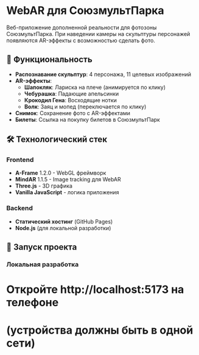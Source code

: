 # WebAR для СоюзмультПарка

Веб-приложение дополненной реальности для фотозоны СоюзмультПарка. При наведении камеры на скульптуры персонажей появляются AR-эффекты с возможностью сделать фото.

## 🎯 Функциональность

- **Распознавание скульптур**: 4 персонажа, 11 целевых изображений
- **AR-эффекты**:
  - **Шапокляк**: Лариска на плече (анимируется по клику)
  - **Чебурашка**: Падающие апельсинки
  - **Крокодил Гена**: Восходящие нотки
  - **Волк**: Заяц и мопед (переключается по клику)
- **Снимок**: Сохранение фото с AR-эффектами
- **Билеты**: Ссылка на покупку билетов в СоюзмультПарк

## 🛠 Технологический стек

### Frontend
- **A-Frame** 1.2.0 - WebGL фреймворк
- **MindAR** 1.1.5 - Image tracking для WebAR
- **Three.js** - 3D графика
- **Vanilla JavaScript** - логика приложения

### Backend
- **Статический хостинг** (GitHub Pages)
- **Node.js** (для локальной разработки)

## 🚀 Запуск проекта

### Локальная разработка


# Откройте http://localhost:5173 на телефоне
# (устройства должны быть в одной сети)
